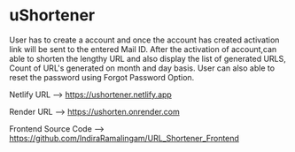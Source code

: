 # uShortener

User has to create a account and once the account has created activation link will be sent to the entered Mail ID. After the activation of account,can able to shorten the lengthy URL and also display the list of generated URLS, Count of URL's generated on month and day basis. User can also able to reset the password using Forgot Password Option.

Netlify URL --> https://ushortener.netlify.app

Render URL --> https://ushorten.onrender.com

Frontend Source Code --> https://github.com/IndiraRamalingam/URL_Shortener_Frontend


